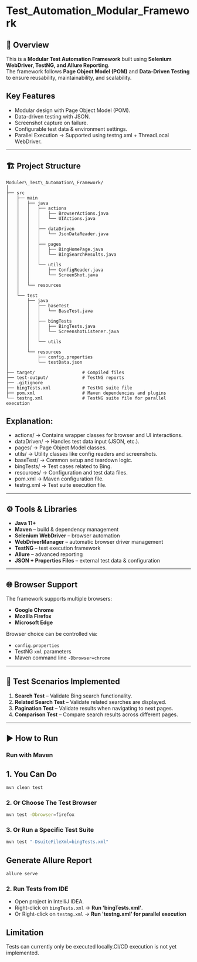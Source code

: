 # Test_Automation_Modular_Framework

## 📌 Overview
This is a **Modular Test Automation Framework** built using **Selenium WebDriver, TestNG, and Allure Reporting**.  
The framework follows **Page Object Model (POM)** and **Data-Driven Testing** to ensure reusability, maintainability, and scalability.

## Key Features 
* Modular design with Page Object Model (POM).
* Data-driven testing with JSON.
* Screenshot capture on failure.
* Configurable test data & environment settings.
* Parallel Execution → Supported using testng.xml + ThreadLocal WebDriver.
---

## 🏗 Project Structure
```text
Moduler\_Test\_Automation\_Framework/
│
├── src
│   ├── main
│   │   ├── java
│   │   │   ├── actions
│   │   │   │   ├── BrowserActions.java
│   │   │   │   └── UIActions.java
│   │   │   │
│   │   │   ├── dataDriven
│   │   │   │   └── JsonDataReader.java
│   │   │   │
│   │   │   ├── pages
│   │   │   │   ├── BingHomePage.java
│   │   │   │   └── BingSearchResults.java
│   │   │   │
│   │   │   └── utils
│   │   │       ├── ConfigReader.java
│   │   │       └── ScreenShot.java
│   │   │
│   │   └── resources
│   │
│   └── test
│       ├── java
│       │   ├── baseTest
│       │   │   └── BaseTest.java
│       │   │
│       │   ├── bingTests
│       │   │   ├── BingTests.java
│       │   │   └── ScreenshotListener.java
│       │   │
│       │   └── utils
│       │
│       └── resources
│           ├── config.properties
│           └── testData.json
│
├── target/                  # Compiled files
├── test-output/             # TestNG reports
├── .gitignore
├── bingTests.xml            # TestNG suite file
├── pom.xml                  # Maven dependencies and plugins
└── testng.xml               # TestNG suite file for parallel execution

```

## Explanation:
* actions/ → Contains wrapper classes for browser and UI interactions.
* dataDriven/ → Handles test data input (JSON, etc.).
* pages/ → Page Object Model classes.
* utils/ → Utility classes like config readers and screenshots.
* baseTest/ → Common setup and teardown logic.
* bingTests/ → Test cases related to Bing.
* resources/ → Configuration and test data files.
* pom.xml → Maven configuration file.
* testng.xml → Test suite execution file.
---
## ⚙️ Tools & Libraries
- **Java 11+**
- **Maven** – build & dependency management
- **Selenium WebDriver** – browser automation
- **WebDriverManager** – automatic browser driver management
- **TestNG** – test execution framework
- **Allure** – advanced reporting
- **JSON + Properties Files** – external test data & configuration
---

## 🌐 Browser Support
The framework supports multiple browsers:
- **Google Chrome**
- **Mozilla Firefox**
- **Microsoft Edge**

Browser choice can be controlled via:
- `config.properties`
- TestNG `xml` parameters
- Maven command line `-Dbrowser=chrome`

---

## 🧪 Test Scenarios Implemented
1. **Search Test** – Validate Bing search functionality.
2. **Related Search Test** – Validate related searches are displayed.
3. **Pagination Test** – Validate results when navigating to next pages.
4. **Comparison Test** – Compare search results across different pages.

---

## ▶️ How to Run

### Run with Maven

## 1. You Can Do
```bash
mvn clean test
```
### 2. Or Choose The Test Browser
```bash
mvn test -Dbrowser=firefox
```
### 3. Or Run a Specific Test Suite
```bash
mvn test "-DsuiteFileXml=bingTests.xml"
```
## Generate Allure Report
```bash
allure serve
```

### 2. Run Tests from IDE
* Open project in IntelliJ IDEA.
* Right-click on `bingTests.xml` → **Run 'bingTests.xml'**.
* Or Right-click on `testng.xml` → **Run 'testng.xml' for parallel execution**
  

## Limitation
Tests can currently only be executed locally.CI/CD execution is not yet implemented.

